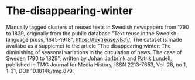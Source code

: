 # The-disappearing-winter
Manually tagged clusters of reused texts in Swedish newspapers from 1790 to 1829, originally from the public database "Text reuse in the Swedish-language press, 1645-1918", https://textreuse.sls.fi/. The dataset is made availabe as a supplemet to the article "The disappearing winter: The diminishing of seasonal variations in the circulation of news. The case of Sweden 1790 to 1829", written by Johan Jarlbrink and Patrik Lundell, published in TMG Journal for Media History, ISSN 2213-7653, Vol. 28, no 1, 1-31, DOI: 10.18146/tmg.879.
